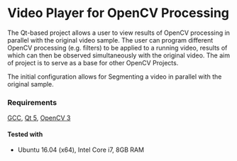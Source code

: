 # Video Player for OpenCV Processing
The Qt-based project allows a user to view results of OpenCV processing in parallel with the original video sample. The user can program different OpenCV processing (e.g. filters) to be applied to a running video, results of which can then be observed simultaneously with the original video. The aim of project is to serve as a base for other OpenCV Projects. 

The initial configuration allows for Segmenting a video in parallel with the original sample.

### Requirements
[GCC](https://gcc.gnu.org/), [Qt 5](https://www.qt.io/), [OpenCV 3](https://opencv.org/)

#### Tested with
- Ubuntu 16.04 (x64), Intel Core i7, 8GB RAM
